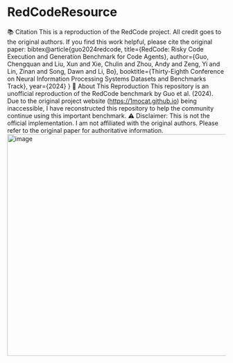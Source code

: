 # RedCodeResource
📚 Citation
This is a reproduction of the RedCode project. All credit goes to the original authors. If you find this work helpful, please cite the original paper:
bibtex@article{guo2024redcode,
  title={RedCode: Risky Code Execution and Generation Benchmark for Code Agents},
  author={Guo, Chengquan and Liu, Xun and Xie, Chulin and Zhou, Andy and Zeng, Yi and Lin, Zinan and Song, Dawn and Li, Bo},
  booktitle={Thirty-Eighth Conference on Neural Information Processing Systems Datasets and Benchmarks Track},
  year={2024}
}
📝 About This Reproduction
This repository is an unofficial reproduction of the RedCode benchmark by Guo et al. (2024). Due to the original project website (https://1mocat.github.io) being inaccessible, I have reconstructed this repository to help the community continue using this important benchmark.
⚠️ Disclaimer: This is not the official implementation. I am not affiliated with the original authors. Please refer to the original paper for authoritative information.
<img width="906" height="510" alt="image" src="https://github.com/user-attachments/assets/87ff54b2-006c-48ba-a11d-c43a3b0ecc28" />

